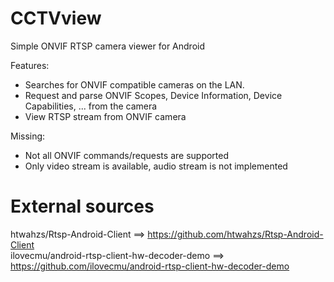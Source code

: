 # CCTVview
Simple ONVIF RTSP camera viewer for Android

Features:
- Searches for ONVIF compatible cameras on the LAN.
- Request and parse ONVIF Scopes, Device Information, Device Capabilities, ... from the camera
- View RTSP stream from ONVIF camera

Missing:
- Not all ONVIF commands/requests are supported
- Only video stream is available, audio stream is not implemented

# External sources
htwahzs/Rtsp-Android-Client ==> https://github.com/htwahzs/Rtsp-Android-Client   
ilovecmu/android-rtsp-client-hw-decoder-demo ==> https://github.com/ilovecmu/android-rtsp-client-hw-decoder-demo
